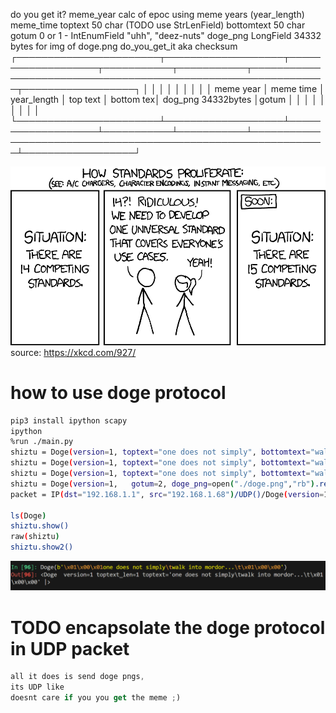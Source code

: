 do you get it?
meme_year calc of epoc using meme years (year_length) meme_time
toptext 50 char  (TODO use StrLenField)
bottomtext 50 char
gotum 0 or 1 - IntEnumField "uhh", "deez-nuts"
doge_png  LongField 34332 bytes for img of doge.png
do_you_get_it aka checksum 
┌───────────────────────┬───────────────────┬───────────────────┬───────────┬───────────┬──────────────────────────────────────────────────────────────┬──────────────────┐
│                       │                   │                   │           │           │                                                              │                  │
│ meme year             │  meme time        │  year_length      │  top text │ bottom tex│    dog_png   34332bytes                                      │gotum             │
│                       │                   │                   │           │           │                                                              │                  │
└───────────────────────┴───────────────────┴───────────────────┴───────────┴───────────┴──────────────────────────────────────────────────────────────┴──────────────────┘

![Standards by xkcd](image.png)
source: https://xkcd.com/927/

# how to use doge protocol
```bash
pip3 install ipython scapy
ipython
%run ./main.py
shiztu = Doge(version=1, toptext="one does not simply", bottomtext="walk into mordor...", doge_png="todo", gotum=1)
shiztu = Doge(version=1, toptext="one does not simply", bottomtext="walk into mordor...", gotum=1)
shiztu = Doge(version=1, toptext="one does not simply", bottomtext="walk into mordor...", gotum=2, doge_png=open("./doge.png","rb").read() )
shiztu = Doge(version=1,   gotum=2, doge_png=open("./doge.png","rb").read() )
packet = IP(dst="192.168.1.1", src="192.168.1.68")/UDP()/Doge(version=1, toptext="one does not simply", bottomtext="walk into mordor...", gotum=1)

ls(Doge)
shiztu.show()
raw(shiztu)
shiztu.show2()
```

![Alt text](image-1.png)


# TODO encapsolate the doge protocol in UDP packet
```javascript
all it does is send doge pngs,
its UDP like
doesnt care if you you get the meme ;)
```